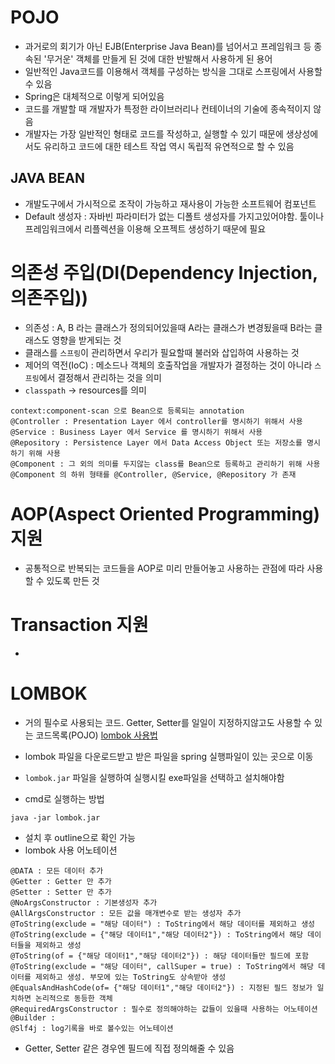 # POJO
- 과거로의 회기가 아닌 EJB(Enterprise Java Bean)를 넘어서고 프레임워크 등 종속된 '무거운' 객체를 만들게 된 것에 대한 반발해서 사용하게 된 용어
- 일반적인 Java코드를 이용해서 객체를 구성하는 방식을 그대로 스프링에서 사용할 수 있음
- Spring은 대체적으로 이렇게 되어있음
- 코드를 개발할 때 개발자가 특정한 라이브러리나 컨테이너의 기술에 종속적이지 않음
- 개발자는 가장 일반적인 형태로 코드를 작성하고, 실행할 수 있기 때문에 생상성에서도 유리하고 코드에 대한 테스트 작업 역시 독립적 유연적으로 할 수 있음

## JAVA BEAN
- 개발도구에서 가시적으로 조작이 가능하고 재사용이 가능한 소프트웨어 컴포넌트
- Default 생성자 : 자바빈 파라미터가 없는 디폴트 생성자를 가지고있어야함. 툴이나 프레임워크에서 리플렉션을 이용해 오프젝트 생성하기 때문에 필요

# 의존성 주입(DI(Dependency Injection,의존주입))
- 의존성 : A, B 라는 클래스가 정의되어있을때 A라는 클래스가 변경됬을때 B라는 클래스도 영향을 받게되는 것
- 클래스를 `스프링`이 관리하면서 우리가 필요할때 불러와 삽입하여 사용하는 것
- 제어의 역전(IoC) : 메소드나 객체의 호출작업을 개발자가 결정하는 것이 아니라 `스프링`에서 결정해서 관리하는 것을 의미
- `classpath` -> resources를 의미
```
context:component-scan 으로 Bean으로 등록되는 annotation
@Controller : Presentation Layer 에서 controller를 명시하기 위해서 사용
@Service : Business Layer 에서 Service 를 명시하기 위해서 사용
@Repository : Persistence Layer 에서 Data Access Object 또는 저장소를 명시하기 위해 사용
@Component : 그 외의 의미를 두지않는 class를 Bean으로 등록하고 관리하기 위해 사용
@Component 의 하위 형태를 @Controller, @Service, @Repository 가 존재
```

# AOP(Aspect Oriented Programming) 지원
- 공통적으로 반복되는 코드들을 AOP로 미리 만들어놓고 사용하는 관점에 따라 사용할 수 있도록 만든 것

# Transaction 지원
- 

# LOMBOK
- 거의 필수로 사용되는 코드. Getter, Setter를 일일이 지정하지않고도 사용할 수 있는 코드목록(POJO)
<a href="https://projectlombok.org/">lombok 사용법</a>

- lombok 파일을 다운로드받고 받은 파일을 spring 실행파일이 있는 곳으로 이동
- `lombok.jar` 파일을 실행하여 실행시킬 exe파일을 선택하고 설치해야함
- cmd로 실행하는 방법
```
java -jar lombok.jar
```
- 설치 후 outline으로 확인 가능
- lombok 사용 어노테이션
```
@DATA : 모든 데이터 추가
@Getter : Getter 만 추가
@Setter : Setter 만 추가
@NoArgsConstructor : 기본생성자 추가
@AllArgsConstructor : 모든 값을 매개변수로 받는 생성자 추가
@ToString(exclude = "해당 데이터") : ToString에서 해당 데이터를 제외하고 생성
@ToString(exclude = {"해당 데이터1","해당 데이터2"}) : ToString에서 해당 데이터들을 제외하고 생성
@ToString(of = {"해당 데이터1","해당 데이터2"}) : 해당 데이터들만 필드에 포함
@ToString(exclude = "해당 데이터", callSuper = true) : ToString에서 해당 데이터를 제외하고 생성. 부모에 있는 ToString도 상속받아 생성
@EqualsAndHashCode(of= {"해당 데이터1","해당 데이터2"}) : 지정된 필드 정보가 일치하면 논리적으로 동등한 객체
@RequiredArgsConstructor : 필수로 정의해야하는 값들이 있을때 사용하는 어노테이션
@Builder : 
@Slf4j : log기록을 바로 볼수있는 어노테이션
```
- Getter, Setter 같은 경우엔 필드에 직접 정의해줄 수 있음